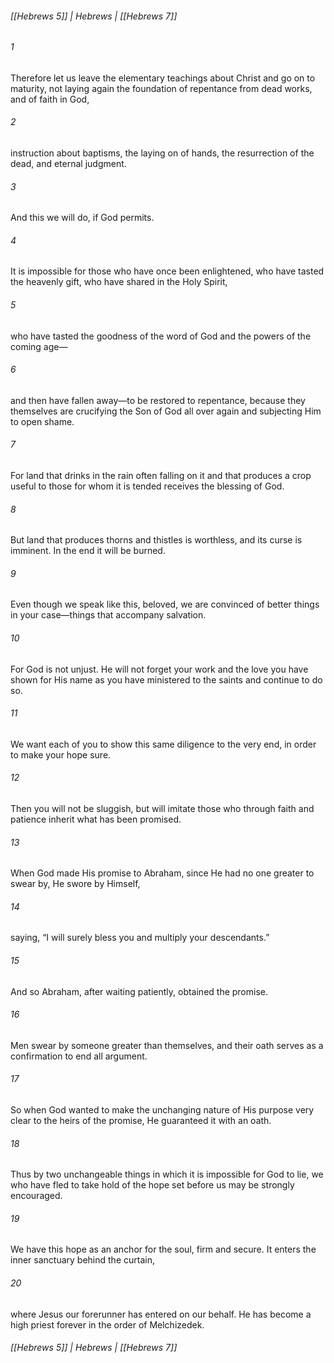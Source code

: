 ###### [[Hebrews 5]] | Hebrews | [[Hebrews 7]]

###### 1
Therefore let us leave the elementary teachings about Christ and go on to maturity, not laying again the foundation of repentance from dead works, and of faith in God,
###### 2
instruction about baptisms, the laying on of hands, the resurrection of the dead, and eternal judgment.
###### 3
And this we will do, if God permits.
###### 4
It is impossible for those who have once been enlightened, who have tasted the heavenly gift, who have shared in the Holy Spirit,
###### 5
who have tasted the goodness of the word of God and the powers of the coming age—
###### 6
and then have fallen away—to be restored to repentance, because they themselves are crucifying the Son of God all over again and subjecting Him to open shame.
###### 7
For land that drinks in the rain often falling on it and that produces a crop useful to those for whom it is tended receives the blessing of God.
###### 8
But land that produces thorns and thistles is worthless, and its curse is imminent. In the end it will be burned.
###### 9
Even though we speak like this, beloved, we are convinced of better things in your case—things that accompany salvation.
###### 10
For God is not unjust. He will not forget your work and the love you have shown for His name as you have ministered to the saints and continue to do so.
###### 11
We want each of you to show this same diligence to the very end, in order to make your hope sure.
###### 12
Then you will not be sluggish, but will imitate those who through faith and patience inherit what has been promised.
###### 13
When God made His promise to Abraham, since He had no one greater to swear by, He swore by Himself,
###### 14
saying, “I will surely bless you and multiply your descendants.”
###### 15
And so Abraham, after waiting patiently, obtained the promise.
###### 16
Men swear by someone greater than themselves, and their oath serves as a confirmation to end all argument.
###### 17
So when God wanted to make the unchanging nature of His purpose very clear to the heirs of the promise, He guaranteed it with an oath.
###### 18
Thus by two unchangeable things in which it is impossible for God to lie, we who have fled to take hold of the hope set before us may be strongly encouraged.
###### 19
We have this hope as an anchor for the soul, firm and secure. It enters the inner sanctuary behind the curtain,
###### 20
where Jesus our forerunner has entered on our behalf. He has become a high priest forever in the order of Melchizedek.

###### [[Hebrews 5]] | Hebrews | [[Hebrews 7]]
